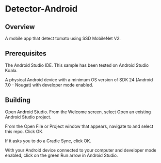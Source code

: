 # Detector-Android
## Overview
A mobile app that detect tomato using SSD MobileNet V2.
## Prerequisites
The Android Studio IDE. This sample has been tested on Android Studio Koala.

A physical Android device with a minimum OS version of SDK 24 (Android 7.0 - Nougat) with developer mode enabled.

## Building
Open Android Studio. From the Welcome screen, select Open an existing Android Studio project.

From the Open File or Project window that appears, navigate to and select this repo. Click OK.

If it asks you to do a Gradle Sync, click OK.

With your Android device connected to your computer and developer mode enabled, click on the green Run arrow in Android Studio.
